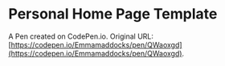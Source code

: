 # Personal Home Page  Template

A Pen created on CodePen.io. Original URL: [https://codepen.io/Emmamaddocks/pen/QWaoxgd](https://codepen.io/Emmamaddocks/pen/QWaoxgd).

